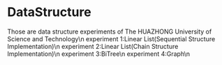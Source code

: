 # DataStructure
Those are data structure experiments of The HUAZHONG University of Science and Technology\n
experiment 1:Linear List(Sequential Structure Implementation)\n
experiment 2:Linear List(Chain Structure Implementation)\n
experiment 3:BiTree\n
experiment 4:Graph\n
